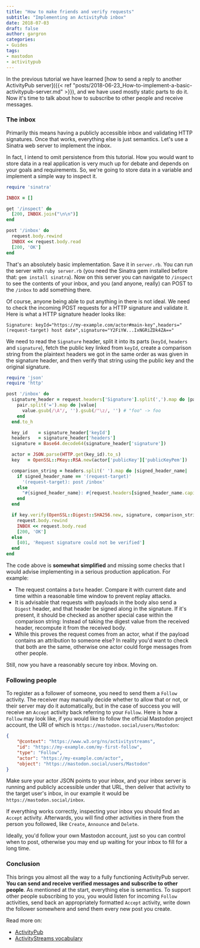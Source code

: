 ```yaml
---
title: "How to make friends and verify requests"
subtitle: "Implementing an ActivityPub inbox"
date: 2018-07-03
draft: false
author: gargron
categories:
- Guides
tags:
- mastodon
- activitypub
---
```


In the previous tutorial we have learned [how to send a reply to another ActivityPub server]({{< ref "posts/2018-06-23_How-to-implement-a-basic-activitypub-server.md" >}}), and we have used mostly static parts to do it. Now it's time to talk about how to subscribe to other people and receive messages.

### The inbox

Primarily this means having a publicly accessible inbox and validating HTTP signatures. Once that works, everything else is just semantics. Let's use a Sinatra web server to implement the inbox.

In fact, I intend to omit persistence from this tutorial. How you would want to store data in a real application is very much up for debate and depends on your goals and requirements. So, we're going to store data in a variable and implement a simple way to inspect it.

```ruby
require 'sinatra'

INBOX = []

get '/inspect' do
  [200, INBOX.join("\n\n")]
end

post '/inbox' do
  request.body.rewind
  INBOX << request.body.read
  [200, 'OK']
end
```

That's an absolutely basic implementation. Save it in `server.rb`. You can run the server with `ruby server.rb` (you need the Sinatra gem installed before that: `gem install sinatra`). Now on this server you can navigate to `/inspect` to see the contents of your inbox, and you (and anyone, really) can POST to the `/inbox` to add something there.

Of course, anyone being able to put anything in there is not ideal. We need to check the incoming POST requests for a HTTP signature and validate it. Here is what a HTTP signature header looks like:

    Signature: keyId="https://my-example.com/actor#main-key",headers="(request-target) host date",signature="Y2FiYW...IxNGRiZDk4ZA=="

We need to read the `Signature` header, split it into its parts (`keyId`, `headers` and `signature`), fetch the public key linked from `keyId`, create a comparison string from the plaintext headers we got in the same order as was given in the signature header, and then verify that string using the public key and the original signature.

```ruby
require 'json'
require 'http'

post '/inbox' do
  signature_header = request.headers['Signature'].split(',').map do |pair|
    pair.split('=').map do |value|
      value.gsub(/\A"/, '').gsub(/"\z/, '') # "foo" -> foo
    end
  end.to_h

  key_id    = signature_header['keyId']
  headers   = signature_header['headers']
  signature = Base64.decode64(signature_header['signature'])

  actor = JSON.parse(HTTP.get(key_id).to_s)
  key   = OpenSSL::PKey::RSA.new(actor['publicKey']['publicKeyPem'])

  comparison_string = headers.split(' ').map do |signed_header_name|
    if signed_header_name == '(request-target)'
      '(request-target): post /inbox'
    else
      "#{signed_header_name}: #{request.headers[signed_header_name.capitalize]}"
    end
  end

  if key.verify(OpenSSL::Digest::SHA256.new, signature, comparison_string)
    request.body.rewind
    INBOX << request.body.read
    [200, 'OK']
  else
    [401, 'Request signature could not be verified']
  end
end
```

The code above is **somewhat simplified** and missing some checks that I would advise implementing in a serious production application. For example:

* The request contains a `Date` header. Compare it with current date and time within a reasonable time window to prevent replay attacks.
* It is advisable that requests with payloads in the body also send a `Digest` header, and that header be signed along in the signature. If it's present, it should be checked as another special case within the comparison string: Instead of taking the digest value from the received header, recompute it from the received body.
* While this proves the request comes from an actor, what if the payload contains an attribution to someone else? In reality you'd want to check that both are the same, otherwise one actor could forge messages from other people.

Still, now you have a reasonably secure toy inbox. Moving on.

### Following people

To register as a follower of someone, you need to send them a `Follow` activity. The receiver may manually decide whether to allow that or not, or their server may do it automatically, but in the case of success you will receive an `Accept` activity back referring to your `Follow`. Here is how a `Follow` may look like, if you would like to follow the official Mastodon project account, the URI of which is `https://mastodon.social/users/Mastodon`:

```json
{
	"@context": "https://www.w3.org/ns/activitystreams",
	"id": "https://my-example.com/my-first-follow",
	"type": "Follow",
	"actor": "https://my-example.com/actor",
	"object": "https://mastodon.social/users/Mastodon"
}
```

Make sure your actor JSON points to your inbox, and your inbox server is running and publicly accessible under that URL, then deliver that activity to the target user's inbox, in our example it would be `https://mastodon.social/inbox`.

If everything works correctly, inspecting your inbox you should find an `Accept` activity. Afterwards, you will find other activities in there from the person you followed, like `Create`, `Announce` and `Delete`.

Ideally, you'd follow your own Mastodon account, just so you can control when to post, otherwise you may end up waiting for your inbox to fill for a long time.

### Conclusion

This brings you almost all the way to a fully functioning ActivityPub server. **You can send and receive verified messages and subscribe to other people**. As mentioned at the start, everything else is semantics. To support other people subscribing to you, you would listen for incoming `Follow` activities, send back an appropriately formatted `Accept` activity, write down the follower somewhere and send them every new post you create.

Read more on:

- [ActivityPub](https://www.w3.org/TR/activitypub/)
- [ActivityStreams vocabulary](https://www.w3.org/ns/activitystreams)